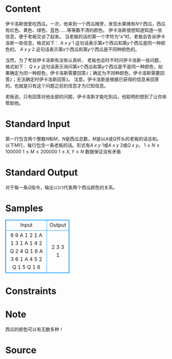 
# Content

伊卡洛斯很爱吃西瓜。一次，他来到一个西瓜摊旁，发现水果摊有$N$个西瓜，西瓜有红色、黄色、绿色、蓝色……等等数不清的颜色。
伊卡洛斯很想知道知道一些信息，便于老板交谈了起来。
当老板的话的第一个字符为”`A`”时，老板会告诉伊卡洛斯一些信息，格式如下：
$A\ x\ y\ 1$ 这句话表示第$x$个西瓜和第$y$个西瓜是同一种颜色的。
$A\ x\ y\ 2$ 这句话表示第$x$个西瓜和第$y$个西瓜是不同种颜色的。

当然，为了考验伊卡洛斯有没有认真听， 老板也会时不时问伊卡洛斯一些问题，格式如下：
$Q\ x\ y$ 这句话表示询问第$x$个西瓜和第$y$个西瓜是不是同一种颜色，如果确定为同一种颜色，伊卡洛斯需要回答`1`；确定为不同种颜色，伊卡洛斯需要回答`2`；无法确定时伊卡洛斯回答`3`。
注意，伊卡洛斯是根据已获得的信息来回答的。也就是只有这个问题之前的信息才为已知信息。

老板说，只有回答对他全部的问题，伊卡洛斯才能吃到瓜，他聪明的想到了让你来帮助他。

# Standard Input

第一行包含两个整数$N$和$M$，$N$是西瓜总数，$M$是以$A$或$Q$开头的老板的话总和。  
以下$M$行，每行包含一条老板的话。形式有$A\ x\ y\ 1$或$A\ x\ y\ 2$或$Q\ x\ y$。
$1 \le N \le 100000\ 1 \le M \le 200000\ 1 \le X, Y \le N$
数据保证没有矛盾

# Standard Output

对于每一条$Q$指令，输出`1`/`2`/`3`代表两个西瓜颜色的关系。

# Samples

<style>
        table,table tr th, table tr td { border:1px solid #0094ff; }
        table { width: 200px; min-height: 25px; line-height: 25px; text-align: center; border-collapse: collapse;}   
    </style>
<table>
	<tr>
		<td>Input</td>
		<td>Output</td>
	</tr>
<tr><td>6 9  
A 1 2 1  
A 1 3 1  
A 1 4 2  
Q 2 4  
Q 1 6  
A 3 6 1  
A 4 5 2  
Q 1 5  
Q 1 6</td><td>2
3
3  
1</td></tr></table>


# Constraints



# Note

西瓜的颜色可以有无数多种！

# Source


